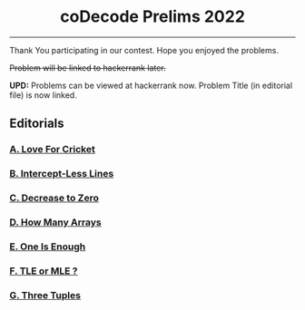 # <center>coDecode Prelims 2022</center>
---

Thank You participating in our contest. Hope you enjoyed the problems.

<strike>Problem will be linked to hackerrank later.</strike>

**UPD:** Problems can be viewed at hackerrank now. Problem Title (in editorial file) is now linked.

## Editorials

### [<u>A. Love For Cricket</u>](./A_LoveForCricket.md)
### [<u>B. Intercept-Less Lines</u>](./B_InterceptLessLines.md)
### [<u>C. Decrease to Zero</u>](./C_DecreaseToZero.md)
### [<u>D. How Many Arrays</u>](./D_HowManyArrays.md)
### [<u>E. One Is Enough</u>](./E_OneIsEnough.md)
### [<u>F. TLE or MLE ?</u>](./F_TLEorMLE.md)
### [<u>G. Three Tuples</u>](./G_ThreeTuples.md)